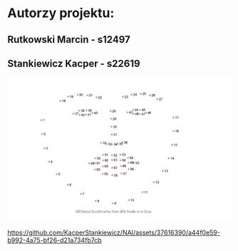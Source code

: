 # Autorzy projektu:
## Rutkowski Marcin - s12497
## Stankiewicz Kacper - s22619

![img.png](img.png)



https://github.com/KacperStankiewicz/NAI/assets/37616390/a44f0e59-b992-4a75-bf26-d21a734fb7cb

